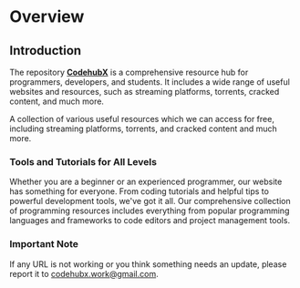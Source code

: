 # Overview
## Introduction

The repository [**CodehubX**](https://github.com/SIDDHU123M/CodehubX) is a comprehensive resource hub for programmers, developers, and students. It includes a wide range of useful websites and resources, such as streaming platforms, torrents, cracked content, and much more.&#x20;

A collection of various useful resources which we can access for free, including streaming platforms, torrents, and cracked content and much more.

### Tools and Tutorials for All Levels

Whether you are a beginner or an experienced programmer, our website has something for everyone. From coding tutorials and helpful tips to powerful development tools, we've got it all. Our comprehensive collection of programming resources includes everything from popular programming languages and frameworks to code editors and project management tools.

### Important Note
If any URL is not working or you think something needs an update, please report it to [codehubx.work@gmail.com](mailto:codehubx.work@gmail.com).

